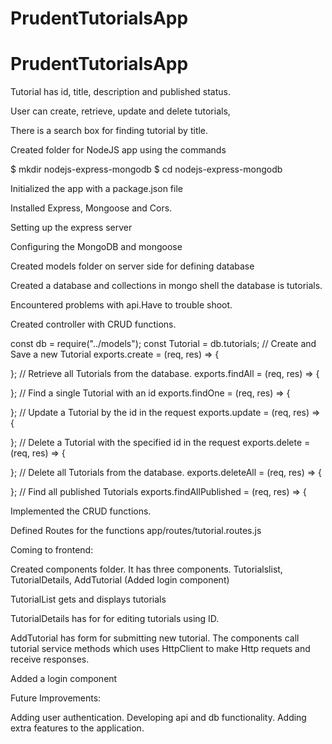 # PrudentTutorialsApp
# PrudentTutorialsApp

Tutorial has id, title, description and published status. 

User can create, retrieve, update and delete tutorials,

There is a search box for finding tutorial by title.

Created folder for NodeJS app using the commands

$ mkdir nodejs-express-mongodb
$ cd nodejs-express-mongodb

Initialized the app with a package.json file

Installed Express, Mongoose and Cors.

Setting up the express server

Configuring the MongoDB and mongoose

Created models folder on server side for defining database

Created a database and collections in mongo shell the database is tutorials.

Encountered problems with api.Have to trouble shoot.

Created controller with CRUD functions.

const db = require("../models");
const Tutorial = db.tutorials;
// Create and Save a new Tutorial
exports.create = (req, res) => {
  
};
// Retrieve all Tutorials from the database.
exports.findAll = (req, res) => {
  
};
// Find a single Tutorial with an id
exports.findOne = (req, res) => {
  
};
// Update a Tutorial by the id in the request
exports.update = (req, res) => {
  
};
// Delete a Tutorial with the specified id in the request
exports.delete = (req, res) => {
  
};
// Delete all Tutorials from the database.
exports.deleteAll = (req, res) => {
  
};
// Find all published Tutorials
exports.findAllPublished = (req, res) => {


Implemented the CRUD functions. 

Defined Routes for the functions app/routes/tutorial.routes.js

Coming to frontend:

Created components folder. It has three components. Tutorialslist, TutorialDetails, AddTutorial (Added login component)

TutorialList gets and displays tutorials

TutorialDetails has for for editing tutorials using ID.

AddTutorial has form for submitting new tutorial.
The components call tutorial service methods which uses HttpClient to make Http requets and receive responses.

Added a login component

Future Improvements:

Adding user authentication. Developing api and db functionality.
Adding extra features to the application.
